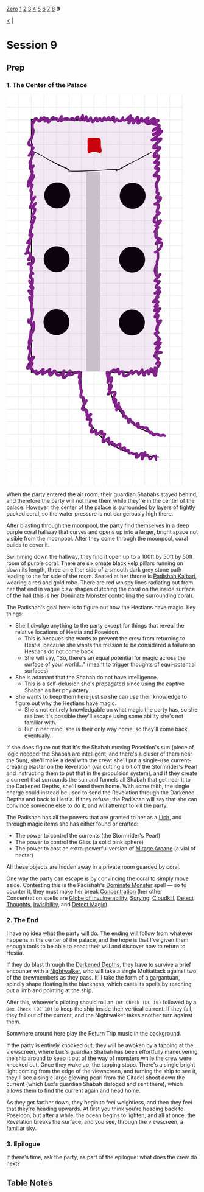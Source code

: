 [Zero](./Session0.md) [1](./Session1.md) [2](./Session2.md) [3](./Session3.md) [4](./Session4.md) [5](./Session5.md) [6](./Session6.md) [7](./Session7.md) [8](./Session8.md) **9**

[<](./Session8.md) |


# Session 9

## Prep

### 1. The Center of the Palace

![The Center of the Palace](../World/Images/The%20Center.jpg)

When the party entered the air room, their guardian Shabahs stayed behind, and therefore the party will not have them while they're in the center of the palace. However, the center of the palace is surrounded by layers of tightly packed coral, so the water pressure is not dangerously high there.

After blasting through the moonpool, the party find themselves in a deep purple coral hallway that curves and opens up into a larger, bright space not visible from the moonpool. After they come through the moonpool, coral builds to cover it.

Swimming down the hallway, they find it open up to a 100ft by 50ft by 50ft room of purple coral. There are six ornate black kelp pillars running on down its length, three on either side of a smooth dark grey stone path leading to the far side of the room. Seated at her throne is [Padishah Kalbari](../NPCs/Kalbari.md), wearing a red and gold robe. There are red whispy lines radiating out from her that end in vague claw shapes clutching the coral on the inside surface of the hall (this is her [Dominate Monster](https://www.dndbeyond.com/spells/dominate-monster) controlling the surrounding coral).

The Padishah's goal here is to figure out how the Hestians have magic. Key things:

- She'll divulge anything to the party except for things that reveal the relative locations of Hestia and Poseidon.
  - This is becaues she wants to prevent the crew from returning to Hestia, because she wants the mission to be considered a failure so Hestians do not come back.
  - She will say, "So, there's an equal potential for magic across the surface of your world..." (meant to trigger thoughts of equi-potential surfaces)
- She is adamant that the Shabah do not have intelligence.
  - This is a self-delusion she's propagated since using the captive Shabah as her phylactery.
- She wants to keep them here just so she can use their knowledge to figure out why the Hestians have magic.
  - She's not entirely knowledgable on what magic the party has, so she realizes it's possible they'll escape using some ability she's not familiar with.
  - But in her mind, she is their only way home, so they'll come back eventually.

If she does figure out that it's the Shabah moving Poseidon's sun (piece of logic needed: the Shabah are intelligent, and there's a cluser of them near the Sun), she'll make a deal with the crew: she'll put a single-use current-creating blaster on the Revelation (vai cutting a bit off the Stormrider's Pearl and instructing them to put that in the propulsion system), and if they create a current that surrounds the sun and funnels all Shabah that get near it to the Darkened Depths, she'll send them home. With some faith, the single charge could instead be used to send the Revelation through the Darkened Depths and back to Hestia. If they refuse, the Padishah will say that she can convince someone else to do it, and will attempt to kill the party.

The Padishah has all the powers that are granted to her as a [Lich](https://www.dndbeyond.com/monsters/16943-lich), and through magic items she has either found or crafted:

- The power to control the currents (the Stormrider's Pearl)
- The power to control the Gliss (a solid pink sphere)
- The power to cast an extra-powerful version of [Mirage Arcane](https://roll20.net/compendium/dnd5e/Mirage%20Arcane#content) (a vial of nectar)

All these objects are hidden away in a private room guarded by coral.

One way the party can escape is by convincing the coral to simply move aside. Contesting this is the Padishah's [Dominate Monster](https://www.dndbeyond.com/spells/dominate-monster) spell — so to counter it, they must make her break [Concentration](https://roll20.net/compendium/dnd5e/Spells#toc_22) (her other Concentration spells are [Globe of Invulnerability](https://www.dndbeyond.com/spells/globe-of-invulnerability), [Scrying](https://www.dndbeyond.com/spells/scrying), [Cloudkill](https://www.dndbeyond.com/spells/cloudkill), [Detect Thoughts](https://www.dndbeyond.com/spells/detect-thoughts), [Invisibility](https://www.dndbeyond.com/spells/invisibility), and [Detect Magic](https://www.dndbeyond.com/spells/detect-magic)).

### 2. The End

I have no idea what the party will do. The ending will follow from whatever happens in the center of the palace, and the hope is that I've given them enough tools to be able to enact their will and discover how to return to Hestia.

If they do blast through the [Darkened Depths](../World/Poseidon/Darkened_Depths.md), they have to survive a brief encounter with a [Nightwalker](https://www.dndwiki.io/monsters/nightwalker), who will take a single Multiattack against two of the crewmembers as they pass. It'll take the form of a gargantuan, spindly shape floating in the blackness, which casts its spells by reaching out a limb and pointing at the ship.

After this, whoever's piloting should roll an `Int Check (DC 10)` followed by a `Dex Check (DC 10)` to keep the ship inside their vertical current. If they fail, they fall out of the current, and the Nightwalker takes another turn against them.

Somwhere around here play the Return Trip music in the background.

If the party is entirely knocked out, they will be awoken by a tapping at the viewscreen, where Lux's guardian Shabah has been effortfully maneuvering the ship around to keep it out of the way of monsters while the crew were knocked out. Once they wake up, the tapping stops. There's a single bright light coming from the edge of the viewscreen, and turning the ship to see it, they'll see a single large glowing pearl from the Citadel shoot down the current (which Lux's guardian Shabah disloged and sent there), which allows them to find the current again and head home.

As they get farther down, they begin to feel weightless, and then they feel that they're heading upwards. At first you think you're heading back to Poseidon, but after a while, the ocean begins to lighten, and all at once, the Revelation breaks the surface, and you see, through the viewscreen, a familiar sky.

### 3. Epilogue

If there's time, ask the party, as part of the epilogue: what does the crew do next?

## Table Notes
